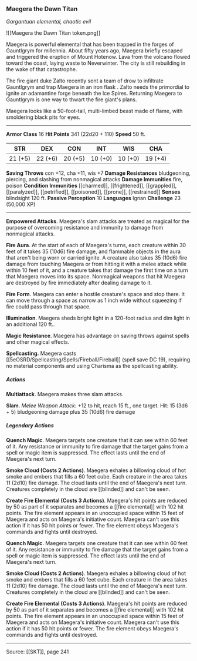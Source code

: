 ### Maegera the Dawn Titan
_Gargantuan elemental, chaotic evil_

![[Maegera the Dawn Titan token.png]]

Maegera is powerful elemental that has been trapped in the forges of Gauntlgrym for millennia. About fifty years ago, Maegera briefly escaped and triggered the eruption of Mount Hotenow. Lava from the volcano flowed toward the coast, laying waste to Neverwinter. The city is still rebuilding in the wake of that catastrophe.

The fire giant duke Zalto recently sent a team of drow to infiltrate Gauntlgrym and trap Maegera in an iron flask . Zalto needs the primordial to ignite an adamantine forge beneath the Ice Spires. Returning Maegera to Gauntlgrym is one way to thwart the fire giant's plans.

Maegera looks like a 50-foot-tall, multi-limbed beast made of flame, with smoldering black pits for eyes.





---

**Armor Class** 16
**Hit Points** 341 (22d20 + 110)
**Speed** 50 ft.

| STR     | DEX     | CON     | INT     | WIS     | CHA     |
|---------|---------|---------|---------|---------|---------|
| 21 (+5) | 22 (+6) | 20 (+5) | 10 (+0) | 10 (+0) | 19 (+4) |

**Saving Throws** con +12, cha +11, wis +7
**Damage Resistances** bludgeoning, piercing, and slashing from nonmagical attacks
**Damage Immunities** fire, poison
**Condition Immunities** [[charmed]], [[frightened]], [[grappled]], [[paralyzed]], [[petrified]], [[poisoned]], [[prone]], [[restrained]]
**Senses** blindsight 120 ft.
**Passive Perception** 10
**Languages** Ignan
**Challenge** 23 (50,000 XP)

---

**Empowered Attacks**. Maegera's slam attacks are treated as magical for the purpose of overcoming resistance and immunity to damage from nonmagical attacks.

**Fire Aura**. At the start of each of Maegera's turns, each creature within 30 feet of it takes 35 (10d6) fire damage, and flammable objects in the aura that aren't being worn or carried ignite. A creature also takes 35 (10d6) fire damage from touching Maegera or from hitting it with a melee attack while within 10 feet of it, and a creature takes that damage the first time on a turn that Maegera moves into its space. Nonmagical weapons that hit Maegera are destroyed by fire immediately after dealing damage to it.

**Fire Form**. Maegera can enter a hostile creature's space and stop there. It can move through a space as narrow as 1 inch wide without squeezing if fire could pass through that space.

**Illumination**. Maegera sheds bright light in a 120-foot radius and dim light in an additional 120 ft..

**Magic Resistance**. Maegera has advantage on saving throws against spells and other magical effects.

**Spellcasting.** Maegera casts [[5eOSRD/Spellcasting/Spells/Fireball/Fireball]] (spell save DC 19), requiring no material components and using Charisma as the spellcasting ability.

##### Actions
**Multiattack**. Maegera makes three slam attacks.

**Slam**. _Melee Weapon Attack:_ +12 to hit, reach 15 ft., one target. Hit: 15 (3d6 + 5) bludgeoning damage plus 35 (10d6) fire damage

##### Legendary Actions
**Quench Magic**. Maegera targets one creature that it can see within 60 feet of it. Any resistance or immunity to fire damage that the target gains from a spell or magic item is suppressed. The effect lasts until the end of Maegera's next turn.

**Smoke Cloud (Costs 2 Actions)**. Maegera exhales a billowing cloud of hot smoke and embers that fills a 60 feet cube. Each creature in the area takes 11 (2d10) fire damage. The cloud lasts until the end of Maegera's next turn. Creatures completely in the cloud are [[blinded]] and can't be seen.

**Create Fire Elemental (Costs 3 Actions)**. Maegera's hit points are reduced by 50 as part of it separates and becomes a [[fire elemental]] with 102 hit points. The fire element appears in an unoccupied space within 15 feet of Maegera and acts on Maegera's initiative count. Maegera can't use this action if it has 50 hit points or fewer. The fire element obeys Maegera's commands and fights until destroyed.

**Quench Magic**. Maegera targets one creature that it can see within 60 feet of it. Any resistance or immunity to fire damage that the target gains from a spell or magic item is suppressed. The effect lasts until the end of Maegera's next turn.

**Smoke Cloud (Costs 2 Actions)**. Maegera exhales a billowing cloud of hot smoke and embers that fills a 60 feet cube. Each creature in the area takes 11 (2d10) fire damage. The cloud lasts until the end of Maegera's next turn. Creatures completely in the cloud are [[blinded]] and can't be seen.

**Create Fire Elemental (Costs 3 Actions)**. Maegera's hit points are reduced by 50 as part of it separates and becomes a [[fire elemental]] with 102 hit points. The fire element appears in an unoccupied space within 15 feet of Maegera and acts on Maegera's initiative count. Maegera can't use this action if it has 50 hit points or fewer. The fire element obeys Maegera's commands and fights until destroyed.


---

Source: [[SKT]], page 241
